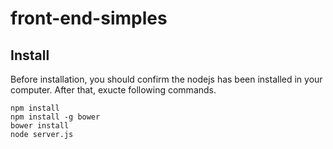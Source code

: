 # front-end-simples

## Install

Before installation, you should confirm the nodejs has been installed in your computer. After that, exucte following
commands.

```
npm install
npm install -g bower
bower install
node server.js
```